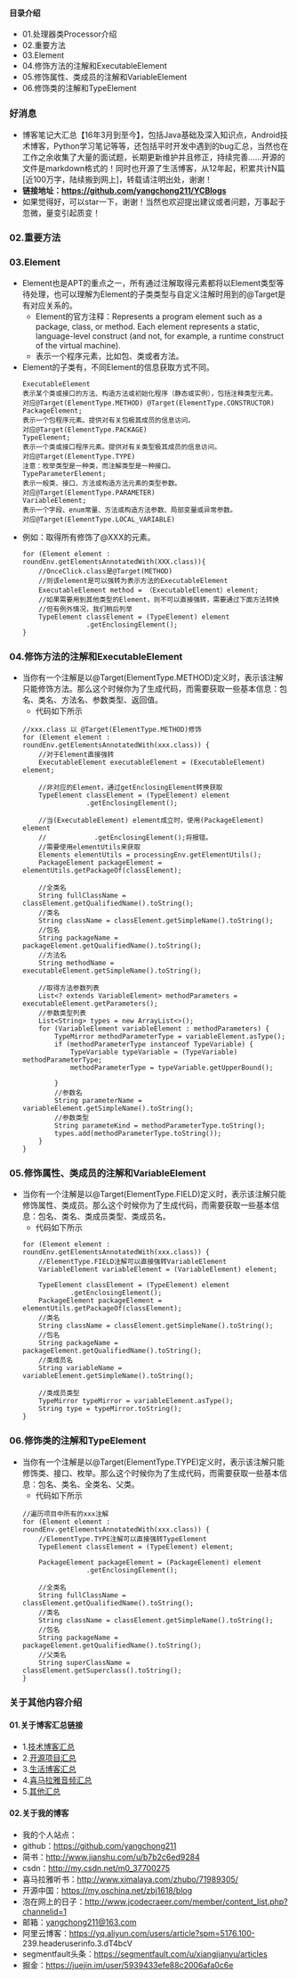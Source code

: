 #### 目录介绍
- 01.处理器类Processor介绍
- 02.重要方法
- 03.Element
- 04.修饰方法的注解和ExecutableElement
- 05.修饰属性、类成员的注解和VariableElement
- 06.修饰类的注解和TypeElement




### 好消息
- 博客笔记大汇总【16年3月到至今】，包括Java基础及深入知识点，Android技术博客，Python学习笔记等等，还包括平时开发中遇到的bug汇总，当然也在工作之余收集了大量的面试题，长期更新维护并且修正，持续完善……开源的文件是markdown格式的！同时也开源了生活博客，从12年起，积累共计N篇[近100万字，陆续搬到网上]，转载请注明出处，谢谢！
- **链接地址：https://github.com/yangchong211/YCBlogs**
- 如果觉得好，可以star一下，谢谢！当然也欢迎提出建议或者问题，万事起于忽微，量变引起质变！




### 02.重要方法




### 03.Element
- Element也是APT的重点之一，所有通过注解取得元素都将以Element类型等待处理，也可以理解为Element的子类类型与自定义注解时用到的@Target是有对应关系的。
    - Element的官方注释：Represents a program element such as a package, class, or method. Each element represents a static, language-level construct (and not, for example, a runtime construct of the virtual machine).
    - 表示一个程序元素，比如包、类或者方法。
- Element的子类有，不同Element的信息获取方式不同。
    ```
    ExecutableElement
    表示某个类或接口的方法、构造方法或初始化程序（静态或实例），包括注释类型元素。
    对应@Target(ElementType.METHOD) @Target(ElementType.CONSTRUCTOR)
    PackageElement;
    表示一个包程序元素。提供对有关包极其成员的信息访问。
    对应@Target(ElementType.PACKAGE)
    TypeElement;
    表示一个类或接口程序元素。提供对有关类型极其成员的信息访问。
    对应@Target(ElementType.TYPE)
    注意：枚举类型是一种类，而注解类型是一种接口。
    TypeParameterElement;
    表示一般类、接口、方法或构造方法元素的类型参数。
    对应@Target(ElementType.PARAMETER)
    VariableElement;
    表示一个字段、enum常量、方法或构造方法参数、局部变量或异常参数。
    对应@Target(ElementType.LOCAL_VARIABLE)
    ```
- 例如：取得所有修饰了@XXX的元素。
    ```
    for (Element element : roundEnv.getElementsAnnotatedWith(XXX.class)){
    	//OnceClick.class是@Target(METHOD)
    	//则该element是可以强转为表示方法的ExecutableElement
    	ExecutableElement method = （ExecutableElement）element;
    	//如果需要用到其他类型的Element，则不可以直接强转，需要通过下面方法转换
    	//但有例外情况，我们稍后列举
    	TypeElement classElement = (TypeElement) element
                    .getEnclosingElement();
    }
    ```


### 04.修饰方法的注解和ExecutableElement
- 当你有一个注解是以@Target(ElementType.METHOD)定义时，表示该注解只能修饰方法。那么这个时候你为了生成代码，而需要获取一些基本信息：包名、类名、方法名、参数类型、返回值。
    - 代码如下所示
    ```
    //xxx.class 以 @Target(ElementType.METHOD)修饰
    for (Element element : roundEnv.getElementsAnnotatedWith(xxx.class)) {
    	//对于Element直接强转
        ExecutableElement executableElement = (ExecutableElement) element;
        
        //非对应的Element，通过getEnclosingElement转换获取
        TypeElement classElement = (TypeElement) element
                    .getEnclosingElement();
                    
        //当(ExecutableElement) element成立时，使用(PackageElement) element
        //            .getEnclosingElement();将报错。
        //需要使用elementUtils来获取
        Elements elementUtils = processingEnv.getElementUtils();
        PackageElement packageElement = elementUtils.getPackageOf(classElement);
    	
    	//全类名
        String fullClassName = classElement.getQualifiedName().toString();
        //类名
        String className = classElement.getSimpleName().toString();
        //包名
        String packageName = packageElement.getQualifiedName().toString();
        //方法名
        String methodName = executableElement.getSimpleName().toString();
    
    	//取得方法参数列表
    	List<? extends VariableElement> methodParameters = executableElement.getParameters();
    	//参数类型列表
    	List<String> types = new ArrayList<>();
        for (VariableElement variableElement : methodParameters) {
            TypeMirror methodParameterType = variableElement.asType();
            if (methodParameterType instanceof TypeVariable) {
                TypeVariable typeVariable = (TypeVariable) methodParameterType;
                methodParameterType = typeVariable.getUpperBound();
                
            }
            //参数名
            String parameterName = variableElement.getSimpleName().toString();
            //参数类型
            String parameteKind = methodParameterType.toString();
            types.add(methodParameterType.toString());
        }
    }
    ```


### 05.修饰属性、类成员的注解和VariableElement
- 当你有一个注解是以@Target(ElementType.FIELD)定义时，表示该注解只能修饰属性、类成员。那么这个时候你为了生成代码，而需要获取一些基本信息：包名、类名、类成员类型、类成员名。
    - 代码如下所示
    ```
    for (Element element : roundEnv.getElementsAnnotatedWith(xxx.class)) {
    	//ElementType.FIELD注解可以直接强转VariableElement
    	VariableElement variableElement = (VariableElement) element;
    	
        TypeElement classElement = (TypeElement) element
                .getEnclosingElement();
        PackageElement packageElement = elementUtils.getPackageOf(classElement);
        //类名
        String className = classElement.getSimpleName().toString();
        //包名
        String packageName = packageElement.getQualifiedName().toString();
        //类成员名
        String variableName = variableElement.getSimpleName().toString();
        
        //类成员类型
        TypeMirror typeMirror = variableElement.asType();
        String type = typeMirror.toString();
    }
    ```



### 06.修饰类的注解和TypeElement
- 当你有一个注解是以@Target(ElementType.TYPE)定义时，表示该注解只能修饰类、接口、枚举。那么这个时候你为了生成代码，而需要获取一些基本信息：包名、类名、全类名、父类。
    - 代码如下所示
    ```
    //遍历项目中所有的xxx注解
    for (Element element : roundEnv.getElementsAnnotatedWith(xxx.class)) {
    	//ElementType.TYPE注解可以直接强转TypeElement
        TypeElement classElement = (TypeElement) element;
        
        PackageElement packageElement = (PackageElement) element
                    .getEnclosingElement();
                    
        //全类名
        String fullClassName = classElement.getQualifiedName().toString();
        //类名
        String className = classElement.getSimpleName().toString();
        //包名
        String packageName = packageElement.getQualifiedName().toString();
    	//父类名
    	String superClassName = classElement.getSuperclass().toString();
    }
    ```



### 关于其他内容介绍
#### 01.关于博客汇总链接
- 1.[技术博客汇总](https://www.jianshu.com/p/614cb839182c)
- 2.[开源项目汇总](https://blog.csdn.net/m0_37700275/article/details/80863574)
- 3.[生活博客汇总](https://blog.csdn.net/m0_37700275/article/details/79832978)
- 4.[喜马拉雅音频汇总](https://www.jianshu.com/p/f665de16d1eb)
- 5.[其他汇总](https://www.jianshu.com/p/53017c3fc75d)



#### 02.关于我的博客
- 我的个人站点：
- github：https://github.com/yangchong211
- 简书：http://www.jianshu.com/u/b7b2c6ed9284
- csdn：http://my.csdn.net/m0_37700275
- 喜马拉雅听书：http://www.ximalaya.com/zhubo/71989305/
- 开源中国：https://my.oschina.net/zbj1618/blog
- 泡在网上的日子：http://www.jcodecraeer.com/member/content_list.php?channelid=1
- 邮箱：yangchong211@163.com
- 阿里云博客：https://yq.aliyun.com/users/article?spm=5176.100- 239.headeruserinfo.3.dT4bcV
- segmentfault头条：https://segmentfault.com/u/xiangjianyu/articles
- 掘金：https://juejin.im/user/5939433efe88c2006afa0c6e


